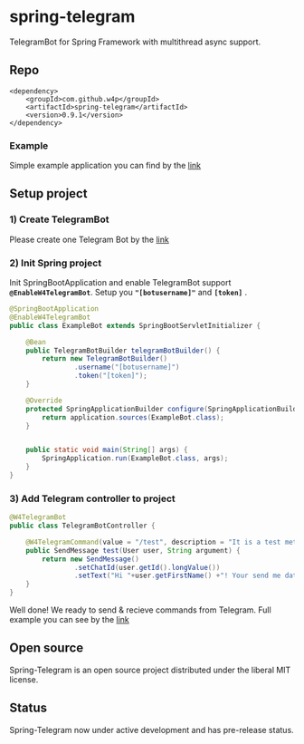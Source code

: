 # spring-telegram
TelegramBot for Spring Framework with multithread async support.

## Repo
```
<dependency>
    <groupId>com.github.w4p</groupId>
    <artifactId>spring-telegram</artifactId>
    <version>0.9.1</version>
</dependency>
```

### Example
Simple example application you can find by the [link](https://github.com/w4p/spring-telegram-example)

## Setup project

### 1) Create TelegramBot
Please create one Telegram Bot by the [link](https://telegram.me/botfather)  

### 2) Init Spring project

Init SpringBootApplication and enable TelegramBot support **`@EnableW4TelegramBot`**. 
Setup you **`"[botusername]"`** and **`[token]`** . 
```java
@SpringBootApplication
@EnableW4TelegramBot
public class ExampleBot extends SpringBootServletInitializer {

    @Bean
    public TelegramBotBuilder telegramBotBuilder() {
        return new TelegramBotBuilder()
                .username("[botusername]")
                .token("[token]");
    }

    @Override
    protected SpringApplicationBuilder configure(SpringApplicationBuilder application) {
        return application.sources(ExampleBot.class);
    }


    public static void main(String[] args) {
        SpringApplication.run(ExampleBot.class, args);
    }
}
```

### 3) Add Telegram controller to project

```java
@W4TelegramBot
public class TelegramBotController {

    @W4TelegramCommand(value = "/test", description = "It is a test method with response")
    public SendMessage test(User user, String argument) {
        return new SendMessage()
                .setChatId(user.getId().longValue())
                .setText("Hi "+user.getFirstName() +"! Your send me data: \"" + argument + "\"");
    }
}
```
Well done! We ready to send & recieve commands from Telegram. Full example you can see by the [link](https://github.com/w4p/spring-telegram-example)

## Open source
Spring-Telegram is an open source project distributed under the liberal MIT license. 

## Status
Spring-Telegram now under active development and has pre-release status.
